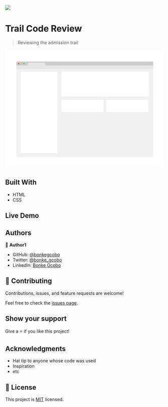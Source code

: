 ![](https://img.shields.io/badge/Microverse-blueviolet)

# Trail Code Review

> Reviewing the admission trail

![screenshot](./app_screenshot.png)

## Built With

- HTML
- CSS

## Live Demo

## Authors

👤 **Author1**

- GitHub: [@bonkegcobo](https://github.com/bonkegcobo)
- Twitter: [@bonke_gcobo](https://twitter.com/bonke_gcobo)
- LinkedIn: [Bonke Gcobo](https://linkedin.com/in/BonkeGcobo)


## 🤝 Contributing

Contributions, issues, and feature requests are welcome!

Feel free to check the [issues page](../../issues/).

## Show your support

Give a ⭐️ if you like this project!

## Acknowledgments

- Hat tip to anyone whose code was used
- Inspiration
- etc

## 📝 License

This project is [MIT](./MIT.md) licensed.
